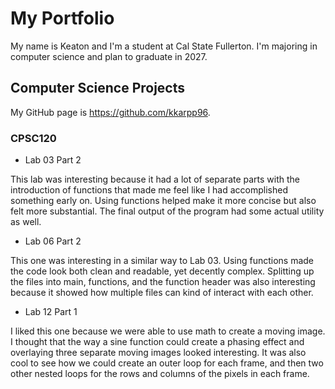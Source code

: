 # My Portfolio

My name is Keaton and I'm a student at Cal State Fullerton. I'm majoring in computer science and plan to graduate in 2027.

## Computer Science Projects

My GitHub page is https://github.com/kkarpp96.

### CPSC120

* Lab 03 Part 2

This lab was interesting because it had a lot of separate parts with the introduction of functions that made me feel like I had accomplished something early on. Using functions helped make it more concise but also felt more substantial. The final output of the program had some actual utility as well.

* Lab 06 Part 2

This one was interesting in a similar way to Lab 03. Using functions made the code look both clean and readable, yet decently complex. Splitting up the files into main, functions, and the function header was also interesting because it showed how multiple files can kind of interact with each other.

* Lab 12 Part 1

I liked this one because we were able to use math to create a moving image. I thought that the way a sine function could create a phasing effect and overlaying three separate moving images looked interesting. It was also cool to see how we could create an outer loop for each frame, and then two other nested loops for the rows and columns of the pixels in each frame.